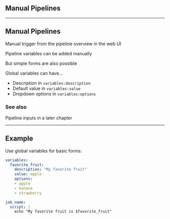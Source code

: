 <!-- .slide: id="gitlab_ci_manual" class="vertical-center" -->

<i class="fa-duotone fa-light-switch-on fa-8x" style="float: right; color: grey;"></i>

## Manual Pipelines

---

## Manual Pipelines

<i class="fa-duotone fa-solid fa-4x fa-light-switch-on"></i> <!-- .element: style="float: right;" -->

Manual trigger from the pipeline overview in the web UI

Pipeline variables can be added manually

But simple forms are also possible [](https://docs.gitlab.com/ci/pipelines/#prefill-variables-in-manual-pipelines)

Global variables can have...

- Description in `variables:description` [](https://docs.gitlab.com/ci/yaml/#variablesdescription)
- Default value in `variables:value` [](https://docs.gitlab.com/ci/yaml/#variablesvalue)
- Dropdown options in `variables:options` [](https://docs.gitlab.com/ci/yaml/#variablesoptions)

### See also

Pipeline inputs in a later chapter [<i class="fa-solid fa-arrow-right-to-bracket"></i>](#/gitlab_ci_inputs)

---

## Example

Use global variables for basic forms:

```yaml
variables:
  favorite_fruit:
    description: "My favorite fruit"
    value: apple
    options:
    - apple
    - banana
    - strawberry

job_name:
  script: |
    echo "My favorite fruit is $favorite_fruit"
```
